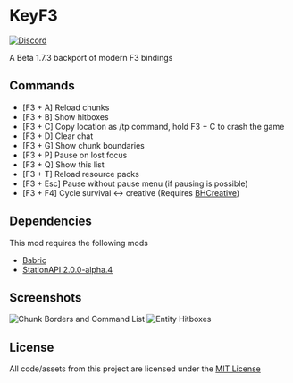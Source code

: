 # KeyF3

[![Discord](https://img.shields.io/badge/Discord-%235865F2.svg?style=for-the-badge&logo=discord&logoColor=white)](https://discord.gg/aY2WFGPBBB)

A Beta 1.7.3 backport of modern F3 bindings

## Commands
- [F3 + A] Reload chunks
- [F3 + B] Show hitboxes
- [F3 + C] Copy location as /tp command, hold F3 + C to crash the game
- [F3 + D] Clear chat
- [F3 + G] Show chunk boundaries
- [F3 + P] Pause on lost focus
- [F3 + Q] Show this list
- [F3 + T] Reload resource packs
- [F3 + Esc] Pause without pause menu (if pausing is possible)
- [F3 + F4] Cycle survival <-> creative (Requires [BHCreative](https://github.com/paulevsGitch/BHCreative))

## Dependencies
This mod requires the following mods

- [Babric](https://github.com/babric/prism-instance)
- [StationAPI 2.0.0-alpha.4](https://github.com/ModificationStation/StationAPI/releases/tag/2.0.0-alpha.4)

## Screenshots
![Chunk Borders and Command List](https://i.imgur.com/eJGv3I8.png)
![Entity Hitboxes](https://i.imgur.com/JxeUYaF.png)

## License
All code/assets from this project are licensed under the [MIT License](https://tldrlegal.com/license/mit-license)
